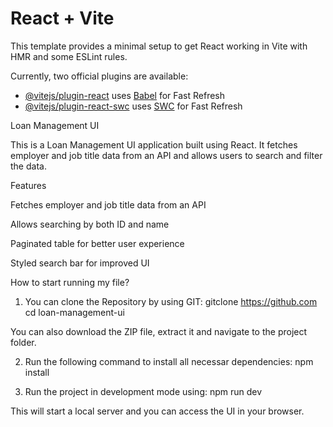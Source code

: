 # React + Vite

This template provides a minimal setup to get React working in Vite with HMR and some ESLint rules.

Currently, two official plugins are available:

- [@vitejs/plugin-react](https://github.com/vitejs/vite-plugin-react/blob/main/packages/plugin-react/README.md) uses [Babel](https://babeljs.io/) for Fast Refresh
- [@vitejs/plugin-react-swc](https://github.com/vitejs/vite-plugin-react-swc) uses [SWC](https://swc.rs/) for Fast Refresh

Loan Management UI

This is a Loan Management UI application built using React. It fetches employer and job title data from an API and allows users to search and filter the data.

Features

Fetches employer and job title data from an API

Allows searching by both ID and name

Paginated table for better user experience

Styled search bar for improved UI

How to start running my file?

1. You can clone the Repository by using GIT:
gitclone https://github.com
cd loan-management-ui

You can also download the ZIP file, extract it and navigate to the project folder.

2. Run the following command to install all necessar dependencies:
npm install

3. Run the project in development mode using:
npm run dev

This will start a local server and you can access the UI in your browser.